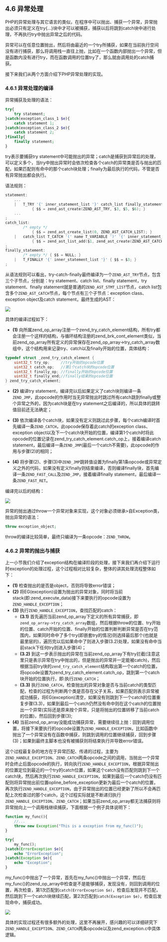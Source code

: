 ## 4.6 异常处理
PHP的异常处理与其它语言的类似，在程序中可以抛出、捕获一个异常，异常抛出必须只有定义在try{...}块中才可以被捕获，捕获以后将跳到catch块中进行处理，不再执行try中抛出异常之后的代码。

异常可以在任意位置抛出，然后将由最近的一个try所捕获，如果在当前执行空间没有进行捕获，那么将调用栈一直往上抛，比如在一个函数内部抛出一个异常，但是函数内没有进行try，而在函数调用的位置try了，那么就由调用处的catch捕获。

接下来我们从两个方面介绍下PHP异常处理的实现。

### 4.6.1 异常处理的编译
异常捕获及处理的语法：
```php
try{
    try statement;
}catch(exception_class_1 $e){
    catch statement 1;
}catch(exception_class_2 $e){
    catch statement 2;
}finally{
    finally statement;
}
```
try表示要捕获try statement中可能抛出的异常；catch是捕获到异常后的处理，可以定义多个，当try中抛出异常时会依次检查各个catch的异常类是否与抛出的匹配，如果匹配则有命中的那个catch块处理；finally为最后执行的代码，不管是否有异常抛出都会执行。

语法规则：
```c
statement:
    ...
    |   T_TRY '{' inner_statement_list '}' catch_list finally_statement
            { $$ = zend_ast_create(ZEND_AST_TRY, $3, $5, $6); }
    ...
;
catch_list:
        /* empty */
            { $$ = zend_ast_create_list(0, ZEND_AST_CATCH_LIST); }
    |   catch_list T_CATCH '(' name T_VARIABLE ')' '{' inner_statement_list '}'
            { $$ = zend_ast_list_add($1, zend_ast_create(ZEND_AST_CATCH, $4, $5, $8)); }
;
finally_statement:
        /* empty */ { $$ = NULL; }
    |   T_FINALLY '{' inner_statement_list '}' { $$ = $3; }
;
```
从语法规则可以看出，try-catch-finally最终编译为一个`ZEND_AST_TRY`节点，包含三个子节点，分别是：try statement、catch list、finally statement，try statement、finally statement就是普通的`ZEND_AST_STMT_LIST`节点，catch list包含多个`ZEND_AST_CATCH`节点，每个节点有三个子节点：exception class、exception object及catch statement，最终生成的AST：

![](../img/exception_ast.png)

具体的编译过程如下：

* __(1)__ 向所属zend_op_array注册一个zend_try_catch_element结构，所有try都会注册一个这样的结构，与循环结构注册的zend_brk_cont_element类似，当前zend_op_array所有定义的异常保存在zend_op_array->try_catch_array数组中，这个结构用来记录try、catch以及finally开始的位置，具体结构：
```c
typedef struct _zend_try_catch_element {
    uint32_t try_op;     //try开始的opcode位置
    uint32_t catch_op;   //第1个catch块的opcode位置
    uint32_t finally_op; //finally开始的opcode位置
    uint32_t finally_end;//finally结束的opcode位置
} zend_try_catch_element;
```
* __(2)__ 编译try statement，编译完以后如果定义了catch块则编译一条`ZEND_JMP`，此opcode的作用时当无异常抛出时跳过所有catch跳到finally或整个异常之外的，因为catch块是在try statement之后编译的，所以具体的跳转值目前还无法确定；

* __(3)__ 依次编译各个catch块，如果没有定义则跳过此步骤，每个catch编译时首先编译一条`ZEND_CATCH`，此opcode保存着此catch的exception class、exception object以及下一个catch块开始的位置，编译第1个catch时将此opcode的位置记录在zend_try_catch_element.catch_op上，接着编译catch statement，最后编译一条`ZEND_JMP`(最后一个catch不需要)，此opcode的作用与步骤(2)的相同；

* __(4)__ 将步骤(2)、步骤(3)中`ZEND_JMP`跳转值设置为finally第1条opcode或异常定义之外的代码，如果没有定义finally则结束编译，否则编译finally块，首先编译一条`ZEND_FAST_CALL`及`ZEND_JMP`，接着编译finally statement，最后编译一条`ZEND_FAST_RET`。

编译完以后的结构：

![](../img/exception_run.png)

异常的抛出通过throw一个异常对象来实现，这个对象必须继承>自Exception类，抛出异常的语法：
```php
throw exception_object;
```
throw的编译比较简单，最终只编译为一条opcode：`ZEND_THROW`。

### 4.6.2 异常的抛出与捕获
上一小节我们介绍了exception结构在编译阶段的处理，接下来我们再介绍下运行时exception的处理过程，这个过程相对比较复杂，整体的讲其处理流程整体如下：

* __(1)__ 检查抛出的是否是object，否则将导致error错误；
* __(2)__ 将EG(exception)设置为抛出的异常对象，同时将当前stack(即:zend_execute_data)接下来要执行的opcode设置为`ZEND_HANDLE_EXCEPTION`；
* __(3)__ 执行`ZEND_HANDLE_EXCEPTION`，查找匹配的catch：
  * __(3.1)__ 首先遍历当前zend_op_array下定义的所有异常捕获，即`zend_op_array->try_catch_array`数组，然后根据throw的位置、try开始的位置、catch开始的位置、finally开始的位置判断判断异常是否在try范围内，如果同时命中了多个try(即嵌套try的情况)则选择最后那个(也就是最里层的)，遍历完以后如果命中了则进入步骤(3.2)处理，如果没有命中当前stack下任何try则进入步骤(4)；
  * __(3.2)__ 到这一步表示抛出的异常在当前zend_op_array下有try拦截(注意这里只是表示异常在try中抛出的，但是抛出的异常并一定能被catch)，然后根据当前try块的`zend_try_catch_element`结构取出第一个catch的位置，将opcode设置为zend_try_catch_element.catch_op，跳到第一个catch块开始的位置执行，即:执行`ZEND_CATCH`；
  * __(3.3)__ 执行`ZEND_CATCH`，检查抛出的异常对象是否与当前catch的类型匹配，检查的过程为判断两个类是否存在父子关系，如果匹配则表示异常被成功捕获，将EG(exception)清空，如果没有则跳到下一个catch的位置重复步骤(3.3)，如果到最后一个catch仍然没有命中则在这个catch的位置抛出一个异常(实际还是原来按个异常，只是将抛出的位置转移了当前catch的位置)，然后回到步骤(3);
* __(4)__ 当前zend_op_array没能成功捕获异常，需要继续往上抛：回到调用位置，将接下来要执行的opcode设置为`ZEND_HANDLE_EXCEPTION`，比如函数中抛出了一个异常没有在函数中捕获，则跳到调用的位置继续捕获，回到步骤(3)；如果到最终主脚本也没有被捕获则将结束执行并导致error错误。

这个过程最复杂的地方在于异常匹配、传递的过程，主要为`ZEND_HANDLE_EXCEPTION`、`ZEND_CATCH`两条opcode之间的调用，当抛出一个异常时会终止后面opcode的执行，转向执行`ZEND_HANDLE_EXCEPTION`，根据异常抛出的位置定位到最近的一个try的catch位置，如果这个catch没有匹配则跳到下一个catch块，然后再次执行`ZEND_HANDLE_EXCEPTION`，如果到最后一个catch仍没有匹配则将异常抛出前位置opline_before_exception更新为最后一个catch的位置，再次执行`ZEND_HANDLE_EXCEPTION`，由于异常抛出的位置已经更新了所以不会再匹配上次检查过的那个catch，这个过程实际就是不断递归执行`ZEND_HANDLE_EXCEPTION`、`ZEND_CATCH`；如果当前zend_op_array都无法捕获则将异常抛向上一个调用栈继续捕获，下面根据一个例子具体说明下：
```php
function my_func(){
    //...
    throw new Exception("This is a exception from my_func()");
}

try{
    my_func();
}catch(ErrorException $e){
    echo "ErrorException";
}catch(Exception $e){
    echo "Exception";
}
```
my_func()中抛出了一个异常，首先在my_func()中抛出一个异常，然后在my_func()的zend_op_array中检查是不是能够捕获，发现没有，则回到调用的位置，再次检查，第1次匹配到`catch(ErrorException $e)`，检查后发现并不匹配，然后跳到下一个catch块继续匹配，第2次匹配到`catch(Exception $e)`，检查后发现命中，捕获成功。

![](../img/exception_run_2.png)

具体的实现过程还有很多额外的处理，这里不再展开，感兴趣的可以详细研究下`ZEND_HANDLE_EXCEPTION`、`ZEND_CATCH`两条opcode以及zend_exception.c中具体逻辑。

